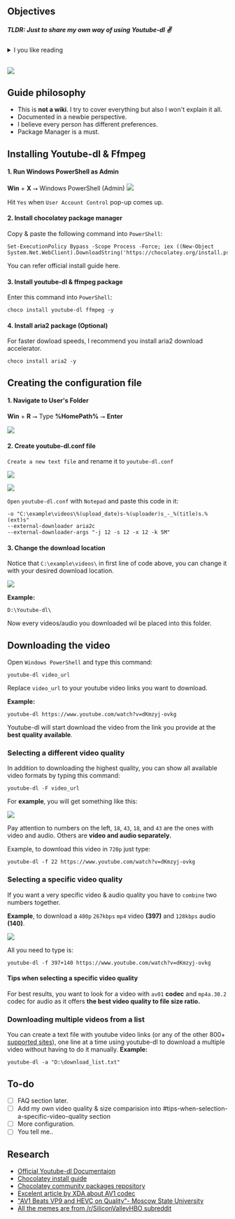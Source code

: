 ## Objectives
##### TLDR: Just to share my own way of using Youtube-dl ✌
<details>
  <summary>I you like reading</summary>
  
  The main goal of this guide to help me & others understand the `fundamental` skill of using this powerful tool. I think the official documentation is too big, and useful tips are hard to find (not really, but people are lazy). 
  
  I'm aware there's few decent [**GUI** version](https://github.com/MrS0m30n3/youtube-dl-gui/releases) out there, but by using and learning **CLI** version gives more flexibility and new idea in my opinion.  
  
  By creating this guide, I hope I can master the program entirely, which is helpful to me if I want to `contribute` to the project someday.   
</details>

<br>

![](http://i.imgur.com/8Fkp3hS.png)

## Guide philosophy
- This is **not a wiki**. I try to cover everything but also I won't explain it all.
- Documented in a newbie perspective.
- I believe every person has different preferences.
- Package Manager is a must.

## Installing Youtube-dl & Ffmpeg

#### 1. Run Windows PowerShell as Admin
**Win** + **X** ⭢ Windows PowerShell (Admin)
![](https://i.imgur.com/cSDp66D.png)


Hit `Yes` when `User Account Control` pop-up comes up.

#### 2. Install chocolatey package manager
Copy & paste the following command into `PowerShell`:
~~~
Set-ExecutionPolicy Bypass -Scope Process -Force; iex ((New-Object System.Net.WebClient).DownloadString('https://chocolatey.org/install.ps1'))
~~~

You can refer official install guide here.

#### 3. Install youtube-dl & ffmpeg package
Enter this command into `PowerShell`:
~~~
choco install youtube-dl ffmpeg -y
~~~

#### 4. Install aria2 package (Optional)
For faster dowload speeds, I recommend you install aria2 download accelerator.
~~~
choco install aria2 -y
~~~




## Creating the configuration file
#### 1. Navigate to User's Folder
**Win** + **R** ⭢ Type **%HomePath%** ⭢ **Enter**

![](https://i.imgur.com/uYATtIV.png)


#### 2. Create youtube-dl.conf file
`Create a new text file` and rename it to `youtube-dl.conf`

![](https://i.imgur.com/dgqE2Yv.png)

![](https://i.imgur.com/SvHrIZ9.png)


`Open` `youtube-dl.conf` with `Notepad` and paste this code in it:
~~~
-o "C:\example\videos\%(upload_date)s-%(uploader)s_-_%(title)s.%(ext)s"
--external-downloader aria2c
--external-downloader-args "-j 12 -s 12 -x 12 -k 5M"
~~~


#### 3. Change the download location
Notice that `C:\example\videos\` in first line of code above, you can change it with your 
desired download location. 

![](https://i.imgur.com/JA8QPhq.png)

**Example:**

`D:\Youtube-dl\`

Now every videos/audio you downloaded wil be placed into this folder.

## Downloading the video

Open `Windows PowerShell` and type this command:
~~~
youtube-dl video_url
~~~

Replace `video_url` to your youtube video links you want to download.

**Example:** 
~~~
youtube-dl https://www.youtube.com/watch?v=dKmzyj-ovkg
~~~

Youtube-dl will start download the video from the link you provide at the **best quality available**.

### Selecting a different video quality
In addition to downloading the highest quality, you can show all available video formats by typing this command:

~~~
youtube-dl -F video_url
~~~

For **example**, you will get something like this:

![](https://i.imgur.com/ZWqf30e.png)

Pay attention to numbers on the left, `18`, `43`, `18`, and `43` are the ones with video and audio. Others are **video and audio separately.**

Example, to download this video in `720p` just type:

~~~
youtube-dl -f 22 https://www.youtube.com/watch?v=dKmzyj-ovkg
~~~

### Selecting a specific video quality
If you want a very specific video & audio quality you have to `combine` two numbers together. 

**Example**, to download a `480p` `267kbps` `mp4`  video **(397)** and `128kbps` audio **(140)**.

![](https://i.imgur.com/sYGvFbl.png)

All you need to type is:
~~~
youtube-dl -f 397+140 https://www.youtube.com/watch?v=dKmzyj-ovkg
~~~

#### Tips when selecting a specific video quality
For best results, you want to look for a video with `av01` **codec** and `mp4a.30.2` codec for audio as it offers **the best video quality to file size ratio.**

### Downloading multiple videos from a list
You can create a text file with youtube video links (or any of the other 800+ [supported sites](https://ytdl-org.github.io/youtube-dl/supportedsites.html)), one line at a time using youtube-dl to download a multiple video without having to do it manually. **Example:** 
~~~
youtube-dl -a "D:\download_list.txt"
~~~

## To-do 
- [ ] FAQ section later.
- [ ] Add my own video  quality & size comparision into #tips-when-selection-a-specific-video-quality section
- [ ] More configuration.
- [ ] You tell me..

## Research

- [Official Youtube-dl Documentaion](https://github.com/ytdl-org/)
- [Chocolatey install guide](https://chocolatey.org/install)
- [Chocolatey community packages repository](https://chocolatey.org/packages/youtube-dl)
- [Excelent article by XDA about AV1 codec](https://www.xda-developers.com/av1-future-video-codecs-google-hevc/)
- ["AV1 Beats VP9 and HEVC on Quality"- Moscow State University ](https://www.streamingmedia.com/Articles/News/Online-Video-News/AV1-Beats-VP9-and-HEVC-on-Quality-if-Youve-Got-Time-says-Moscow-State-122945.aspx)
- [All the memes are from /r/SiliconValleyHBO subreddit](https://www.reddit.com/r/SiliconValleyHBO)
